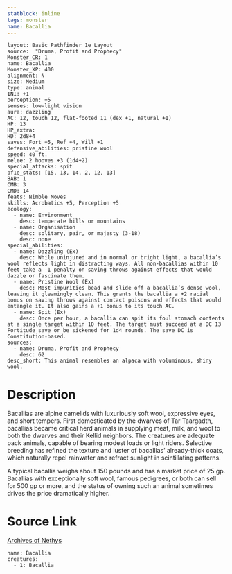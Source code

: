```yaml
---
statblock: inline
tags: monster
name: Bacallia
---
```

```statblock
layout: Basic Pathfinder 1e Layout
source:  "Druma, Profit and Prophecy"
Monster_CR: 1
name: Bacallia
Monster_XP: 400
alignment: N
size: Medium
type: animal
INI: +1
perception: +5
senses: low-light vision
aura: dazzling
AC: 12, touch 12, flat-footed 11 (dex +1, natural +1)
HP: 13
HP_extra: 
HD: 2d8+4
saves: Fort +5, Ref +4, Will +1
defensive_abilities: pristine wool
speed: 40 ft.
melee: 2 hooves +3 (1d4+2)
special_attacks: spit
pf1e_stats: [15, 13, 14, 2, 12, 13]
BAB: 1
CMB: 3
CMD: 14
feats: Nimble Moves
skills: Acrobatics +5, Perception +5
ecology:
  - name: Environment
    desc: temperate hills or mountains
  - name: Organisation
    desc: solitary, pair, or majesty (3-18)
    desc: none
special_abilities:
  - name: Dazzling (Ex)
    desc: While uninjured and in normal or bright light, a bacallia’s wool reflects light in distracting ways. All non-bacallias within 10 feet take a -1 penalty on saving throws against effects that would dazzle or fascinate them.
  - name: Pristine Wool (Ex)
    desc: Most impurities bead and slide off a bacallia’s dense wool, leaving it gleamingly clean. This grants the bacallia a +2 racial bonus on saving throws against contact poisons and effects that would entangle it. It also gains a +1 bonus to its touch AC.
  - name: Spit (Ex)
    desc: Once per hour, a bacallia can spit its foul stomach contents at a single target within 10 feet. The target must succeed at a DC 13 Fortitude save or be sickened for 1d4 rounds. The save DC is Constitution-based.
sources:
  - name: Druma, Profit and Prophecy
    desc: 62
desc_short: This animal resembles an alpaca with voluminous, shiny wool.
```
# Description
Bacallias are alpine camelids with luxuriously soft wool, expressive eyes, and short tempers. First domesticated by the dwarves of Tar Taargadth, bacallias became critical herd animals in supplying meat, milk, and wool to both the dwarves and their Kellid neighbors. The creatures are adequate pack animals, capable of bearing modest loads or light riders. Selective breeding has refined the texture and luster of bacallias’ already-thick coats, which naturally repel rainwater and refract sunlight in scintillating patterns.

 A typical bacallia weighs about 150 pounds and has a market price of 25 gp. Bacallias with exceptionally soft wool, famous pedigrees, or both can sell for 500 gp or more, and the status of owning such an animal sometimes drives the price dramatically higher.
# Source Link
[Archives of Nethys](https://aonprd.com/MonsterDisplay.aspx?ItemName=Bacallia)
```encounter-table
name: Bacallia
creatures:
  - 1: Bacallia
```
